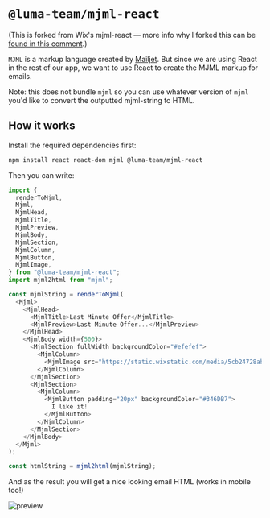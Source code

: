 # `@luma-team/mjml-react`

(This is forked from Wix's mjml-react — more info why I forked this can be [found in this comment](https://github.com/wix-incubator/mjml-react/issues/52#issuecomment-881830074).)

`MJML` is a markup language created by [Mailjet](https://www.mailjet.com/). But since we are using React in the rest of our app, we want to use React to create the MJML markup for emails.

Note: this does not bundle `mjml` so you can use whatever version of `mjml` you'd like to convert the outputted mjml-string to HTML.

## How it works

Install the required dependencies first:

```bash
npm install react react-dom mjml @luma-team/mjml-react
```

Then you can write:

```js
import {
  renderToMjml,
  Mjml,
  MjmlHead,
  MjmlTitle,
  MjmlPreview,
  MjmlBody,
  MjmlSection,
  MjmlColumn,
  MjmlButton,
  MjmlImage,
} from "@luma-team/mjml-react";
import mjml2html from "mjml";

const mjmlString = renderToMjml(
  <Mjml>
    <MjmlHead>
      <MjmlTitle>Last Minute Offer</MjmlTitle>
      <MjmlPreview>Last Minute Offer...</MjmlPreview>
    </MjmlHead>
    <MjmlBody width={500}>
      <MjmlSection fullWidth backgroundColor="#efefef">
        <MjmlColumn>
          <MjmlImage src="https://static.wixstatic.com/media/5cb24728abef45dabebe7edc1d97ddd2.jpg" />
        </MjmlColumn>
      </MjmlSection>
      <MjmlSection>
        <MjmlColumn>
          <MjmlButton padding="20px" backgroundColor="#346DB7">
            I like it!
          </MjmlButton>
        </MjmlColumn>
      </MjmlSection>
    </MjmlBody>
  </Mjml>
);

const htmlString = mjml2html(mjmlString);
```

And as the result you will get a nice looking email HTML (works in mobile too!)

![preview](https://user-images.githubusercontent.com/10008149/41058394-59b8ce9e-69d2-11e8-9eb9-c294f35bae9f.png)
